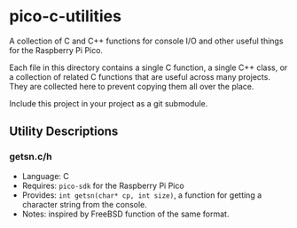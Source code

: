 # pico-c-utilities
A collection of C and C++ functions for console I/O and other useful things for the Raspberry Pi Pico.

Each file in this directory contains a single C function, a single C++ class, or a collection
of related C functions that are useful across many projects. They are collected here to
prevent copying them all over the place.

Include this project in your project as a git submodule.

## Utility Descriptions

### getsn.c/h
- Language: C
- Requires: `pico-sdk` for the Raspberry Pi Pico
- Provides: `int getsn(char* cp, int size)`, a function for getting
a character string from the console.
- Notes: inspired by FreeBSD function of the same format.

